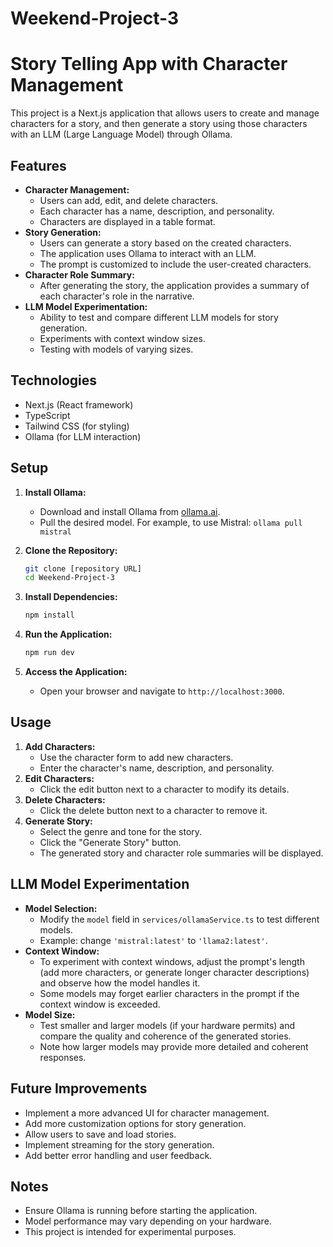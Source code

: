 # Weekend-Project-3

# Story Telling App with Character Management

This project is a Next.js application that allows users to create and manage characters for a story, and then generate a story using those characters with an LLM (Large Language Model) through Ollama.

## Features

* **Character Management:**
    * Users can add, edit, and delete characters.
    * Each character has a name, description, and personality.
    * Characters are displayed in a table format.
* **Story Generation:**
    * Users can generate a story based on the created characters.
    * The application uses Ollama to interact with an LLM.
    * The prompt is customized to include the user-created characters.
* **Character Role Summary:**
    * After generating the story, the application provides a summary of each character's role in the narrative.
* **LLM Model Experimentation:**
    * Ability to test and compare different LLM models for story generation.
    * Experiments with context window sizes.
    * Testing with models of varying sizes.

## Technologies

* Next.js (React framework)
* TypeScript
* Tailwind CSS (for styling)
* Ollama (for LLM interaction)

## Setup

1.  **Install Ollama:**
    * Download and install Ollama from [ollama.ai](https://ollama.ai/).
    * Pull the desired model. For example, to use Mistral: `ollama pull mistral`

2.  **Clone the Repository:**
    ```bash
    git clone [repository URL]
    cd Weekend-Project-3
    ```

3.  **Install Dependencies:**
    ```bash
    npm install
    ```

4.  **Run the Application:**
    ```bash
    npm run dev
    ```

5.  **Access the Application:**
    * Open your browser and navigate to `http://localhost:3000`.

## Usage

1.  **Add Characters:**
    * Use the character form to add new characters.
    * Enter the character's name, description, and personality.
2.  **Edit Characters:**
    * Click the edit button next to a character to modify its details.
3.  **Delete Characters:**
    * Click the delete button next to a character to remove it.
4.  **Generate Story:**
    * Select the genre and tone for the story.
    * Click the "Generate Story" button.
    * The generated story and character role summaries will be displayed.

## LLM Model Experimentation

* **Model Selection:**
    * Modify the `model` field in `services/ollamaService.ts` to test different models.
    * Example: change `'mistral:latest'` to `'llama2:latest'`.
* **Context Window:**
    * To experiment with context windows, adjust the prompt's length (add more characters, or generate longer character descriptions) and observe how the model handles it.
    * Some models may forget earlier characters in the prompt if the context window is exceeded.
* **Model Size:**
    * Test smaller and larger models (if your hardware permits) and compare the quality and coherence of the generated stories.
    * Note how larger models may provide more detailed and coherent responses.

## Future Improvements

* Implement a more advanced UI for character management.
* Add more customization options for story generation.
* Allow users to save and load stories.
* Implement streaming for the story generation.
* Add better error handling and user feedback.

## Notes

* Ensure Ollama is running before starting the application.
* Model performance may vary depending on your hardware.
* This project is intended for experimental purposes.
